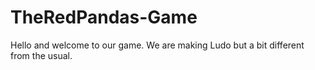 # TheRedPandas-Game
Hello and welcome to our game. We are making Ludo but a bit different from the usual.
